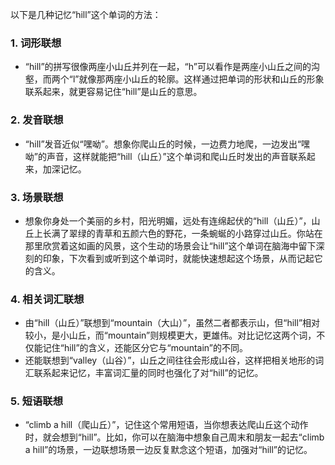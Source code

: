 以下是几种记忆“hill”这个单词的方法：

### 1. 词形联想
 - “hill”的拼写很像两座小山丘并列在一起，“h”可以看作是两座小山丘之间的沟壑，而两个“l”就像那两座小山丘的轮廓。这样通过把单词的形状和山丘的形象联系起来，就更容易记住“hill”是山丘的意思。

### 2. 发音联想
 - “hill”发音近似“嘿呦”。想象你爬山丘的时候，一边费力地爬，一边发出“嘿呦”的声音，这样就能把“hill（山丘）”这个单词和爬山丘时发出的声音联系起来，加深记忆。

### 3. 场景联想
 - 想象你身处一个美丽的乡村，阳光明媚，远处有连绵起伏的“hill（山丘）”，山丘上长满了翠绿的青草和五颜六色的野花，一条蜿蜒的小路穿过山丘。你站在那里欣赏着这如画的风景，这个生动的场景会让“hill”这个单词在脑海中留下深刻的印象，下次看到或听到这个单词时，就能快速想起这个场景，从而记起它的含义。

### 4. 相关词汇联想
 - 由“hill（山丘）”联想到“mountain（大山）”，虽然二者都表示山，但“hill”相对较小，是小山丘，而“mountain”则规模更大，更雄伟。对比记忆这两个词，不仅能记住“hill”的含义，还能区分它与“mountain”的不同。
 - 还能联想到“valley（山谷）”，山丘之间往往会形成山谷，这样把相关地形的词汇联系起来记忆，丰富词汇量的同时也强化了对“hill”的记忆。

### 5. 短语联想
 - “climb a hill（爬山丘）”，记住这个常用短语，当你想表达爬山丘这个动作时，就会想到“hill”。比如，你可以在脑海中想象自己周末和朋友一起去“climb a hill”的场景，一边联想场景一边反复默念这个短语，加强对“hill”的记忆。 